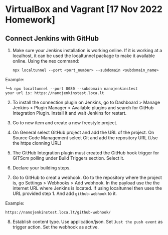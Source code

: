 # VirtualBox and Vagrant [17 Nov 2022 Homework]

## Connect Jenkins with GitHub

1. Make sure your Jenkins installation is working online. If it is working at a localhost, it can be used the localtunnel package to make it available online. Using the nex command:

   ```
   npx localtunnel --port <port_number> --subdomain <subdomain_name>
   ```

Example:

    
    ╰─λ npx localtunnel --port 8080 --subdomain nanojenkinstest 
    your url is: https://nanojenkinstest.loca.lt
    

2. To install the connection plugin on Jenkins, go to Dashboard > Manage Jenkins > Plugin Manager > Available plugins and search for GitHub Integration Plugin. Install it and wait Jenkins for restart.

3. Go to new item and create a new freestyle project.

4. On General select GitHub project and add the URL of the project. On Source Code Management select Git and add the repository URL (Use the https clonning URL)

5. The GitHub Integration plugin must created the GitHub hook trigger for GITScm polling under Build Triggers section. Select it.

6. Declare your building steps.

7. Go to GitHub to creat a webhook. Go to the repository where the project is, go Settings > Webhooks > Add webhook. In the payload use the the internet URL where Jenkins is located. If using localtunnel then uses the URL provided step 1. And add `github-webhook` to it.

Example:

   ```
   https://nanojenkinstest.loca.lt/github-webhook/
   ```

8. Establish content type. Use application/json. Set `Just the push event` as trigger action. Set the webhook as active.


